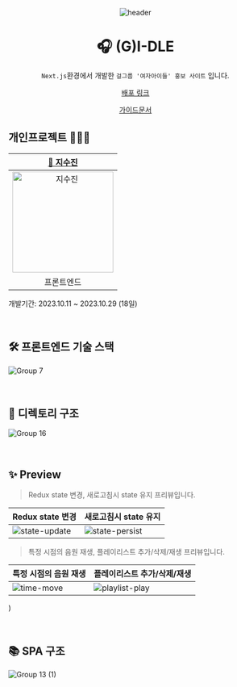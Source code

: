 <div align=center>

![header](https://capsule-render.vercel.app/api?type=waving&color=0:F9E547,50:ffd60a,100:fbec5d&height=200&section=header&text=(G)I-DLE&fontColor=fff&fontSize=70&fontAlign=50&fontAlignY=40)

# 🎧 (G)I-DLE

`Next.js`환경에서 개발한 `걸그룹 '여자아이들' 홍보 사이트` 입니다.<br>
<p align="middle"><a href="https://idle-next.vercel.app/">배포 링크</a></p>
<p align="middle"><a href="https://drive.google.com/file/d/1oPqjcREqQ08VSz9BEDtN_EH637rkJr_O/view?usp=sharing">가이드문서</a></p>

</div>

## 개인프로젝트 👩🏻‍💻
|[🌱 지수진](https://github.com/zisuzin)|
|:---:|
|<a href="https://github.com/zisuzin"> <img src="https://avatars.githubusercontent.com/zisuzin" width=200px alt="지수진"/> </a>|
|프론트엔드|
개발기간: 2023.10.11 ~ 2023.10.29 (18일)

<br>

## 🛠 프론트엔드 기술 스택
![Group 7](https://github.com/zisuzin/idle_next/assets/120540018/c41624ca-d2e7-4640-bf55-d571708f151f)

<br/>

## 📂 디렉토리 구조
![Group 16](https://github.com/zisuzin/idle_next/assets/120540018/87ac529e-160c-479b-bdb1-03eeba3fe083)

<br/>

## ✨ Preview
> Redux state 변경, 새로고침시 state 유지 프리뷰입니다.

|Redux state 변경|새로고침시 state 유지|
|---|---|
|![state-update](https://github.com/zisuzin/idle_next/assets/120540018/4251185b-d320-42f4-8b70-604caf56b244)|![state-persist](https://github.com/zisuzin/idle_next/assets/120540018/5df6c577-471e-4844-8b65-4538b215d3ce)

> 특정 시점의 음원 재생, 플레이리스트 추가/삭제/재생 프리뷰입니다.

|특정 시점의 음원 재생|플레이리스트 추가/삭제/재생|
|---|---|
![time-move](https://github.com/zisuzin/idle_next/assets/120540018/ee60e9f8-43eb-4d83-8a38-6a116476199f)|![playlist-play](https://github.com/zisuzin/idle_next/assets/120540018/48a0ff64-54e7-4509-8e1e-d9864a5f4915)
)

<br/>

## 📚 SPA 구조
![Group 13 (1)](https://github.com/zisuzin/idle_next/assets/120540018/bff5d9ff-dcee-4462-9319-f1f8814af1b6)


